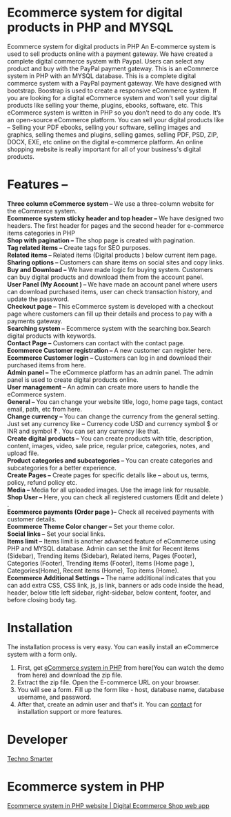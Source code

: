 # Ecommerce system for digital products in PHP and MYSQL
Ecommerce system for digital products in PHP 
An E-commerce system is used to sell products online with a payment gateway. We have created a complete digital commerce system with Paypal. 
Users can select any product and buy with the PayPal payment gateway. This is an eCommerce system in PHP with an MYSQL database.
This is a complete digital commerce system with a PayPal payment gateway. We have designed with bootstrap. Boostrap is used to create a responsive eCommerce system. 
If you are looking for a digital eCommerce system and won't sell your digital products like selling your theme, plugins, ebooks, software, etc. This eCommerce system is written in PHP so you don’t need to do any code. It’s an open-source eCommerce platform. You can sell your digital products like – Selling your PDF ebooks, selling your software, selling images and graphics, selling themes and plugins, selling games, selling PDF, PSD, ZIP, DOCX, EXE, etc online on the digital e-commerce platform. An online shopping website is really important for all of your business's digital products. 
# Features – 
<strong>Three column eCommerce system – </strong>
We use a three-column website for the eCommerce system. <br>
<strong>Ecommerce system sticky header and top header –</strong> 
We have designed two headers. The first header for pages and the second header for e-commerce items categories in PHP<br>
<strong>Shop with pagination – </strong>
The shop page is created with pagination. <br>
<strong>Tag related items – </strong>
Create tags for SEO purposes. <br>
<strong>Related items – </strong>
Related items (Digital products ) below current item page. <br>
<strong>Sharing options – </strong>
Customers can share items on social sites and copy links.<br> 
<strong>Buy and Download –</strong> 
We have made logic for buying system.  Customers can buy digital products and download them from the account panel.<br> 
<strong>User Panel (My Account ) – </strong>
We have made an account panel where users can download purchased items, user can check transaction history, and update the password. <br>
<strong>Checkout page –</strong> 
This eCommerce system is developed with a checkout page where customers can fill up their details and process to pay with a payments gateway.<br> 
<strong>Searching system –</strong> 
Ecommerce system with the searching box.Search digital products with keywords. <br>
<strong>Contact Page –</strong> 
Customers can contact with the contact page. <br>
<strong>Ecommerce Customer registration – </strong>
A new customer can register here. <br>
<strong>Ecommerce Customer login – </strong>
Customers can log in and download their purchased items from here. <br>
<strong>Admin panel – </strong>
The eCommerce platform has an admin panel. The admin panel is used to create digital products online. <br>
<strong>User management –</strong> 
An admin can create more users to handle the eCommerce system.<br> 
<strong>General –</strong> 
You can change your website title, logo, home page tags, contact email, path, etc from here. <br>
<strong>Change currency – </strong>
You can change the currency from the general setting. Just set any currency like – Currency code USD and currency symbol $ or INR and symbol ₹ . 
You can set any currency like that.  <br>
<strong>Create digital products –</strong> 
You can create products with title, description, content, images, video, sale price, regular price, categories, notes, and upload file. <br>
<strong>Product categories and subcategories – </strong>
You can create categories and subcategories for a better experience. <br>
<strong>Create Pages –</strong> 
Create pages for specific details like – about us, terms, policy, refund policy etc.  <br>
<strong>Media – </strong>
Media for all uploaded images. Use the image link for reusable. <br>
<strong>Shop User –</strong> 
Here, you can check all registered customers (Edit and delete ) .  <br>
<strong>Ecommerce payments (Order page )–</strong> 
Check all received payments with customer details.  <br>
<strong>Ecommerce Theme Color changer  –</strong> 
Set your theme color. <br>
<strong>Social links –</strong>
Set your social links.  <br>
<strong>Items limit –</strong> 
Items limit is another advanced feature of eCommerce using PHP and MYSQL database. Admin can set the limit for Recent items (Sidebar), Trending items (Sidebar),
Related items, Pages (Footer), Categories (Footer), Trending items (Footer), Items (Home page ), Categories(Home), Recent items (Home), Top items (Home).<br>
<strong>Ecommerce Additional Settings –</strong>
The name additional indicates that you can add extra CSS, CSS link, js, js link, banners or ads code inside the head, header, below title left sidebar,
right-sidebar, below content, footer, and before closing body tag.<br> 
 # Installation 
 The installation process is very easy. You can easily install an eCommerce system with a form only. <br>
 1. First, get <a href="https://technosmarter.com/item/ecommerce-system-in-php-website"> eCommerce system in PHP</a> from here(You can watch the demo from here) and download the zip file.<br> 
 2. Extract the zip file. Open the E-commerce URL on your browser.<br> 
 3. You will see a form. Fill up the form like - host, database name, database username, and password. <br>
 4. After that, create an admin user and that's it. You can <a href="https://technosmarter.com/contact">contact</a> for installation support or more features. <br>
 # Developer 
 <a href="https://technosmarter.com">Techno Smarter </a>
 # Ecommerce system in PHP 
 <a href="https://technosmarter.com/item/ecommerce-system-in-php-website">Ecommerce system in PHP website | Digital Ecommerce Shop web app</a>
 
